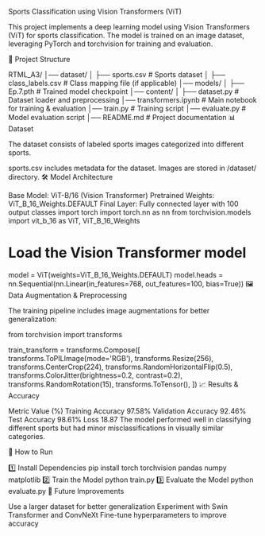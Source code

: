 Sports Classification using Vision Transformers (ViT)

This project implements a deep learning model using Vision Transformers (ViT) for sports classification. The model is trained on an image dataset, leveraging PyTorch and torchvision for training and evaluation.

📂 Project Structure

RTML_A3/
│── dataset/
│   ├── sports.csv        # Sports dataset
│   ├── class_labels.csv  # Class mapping file (if applicable)
│── models/
│   ├── Ep.7.pth          # Trained model checkpoint
│── content/
│   ├── dataset.py        # Dataset loader and preprocessing
│── transformers.ipynb    # Main notebook for training & evaluation
│── train.py              # Training script
│── evaluate.py           # Model evaluation script
│── README.md             # Project documentation
📊 Dataset

The dataset consists of labeled sports images categorized into different sports.

sports.csv includes metadata for the dataset.
Images are stored in /dataset/ directory.
🛠 Model Architecture

Base Model: ViT-B/16 (Vision Transformer)
Pretrained Weights: ViT_B_16_Weights.DEFAULT
Final Layer: Fully connected layer with 100 output classes
import torch
import torch.nn as nn
from torchvision.models import vit_b_16 as ViT, ViT_B_16_Weights

# Load the Vision Transformer model
model = ViT(weights=ViT_B_16_Weights.DEFAULT)
model.heads = nn.Sequential(nn.Linear(in_features=768, out_features=100, bias=True))
🖼️ Data Augmentation & Preprocessing

The training pipeline includes image augmentations for better generalization:

from torchvision import transforms

train_transform = transforms.Compose([
    transforms.ToPILImage(mode='RGB'),
    transforms.Resize(256),
    transforms.CenterCrop(224),
    transforms.RandomHorizontalFlip(0.5),
    transforms.ColorJitter(brightness=0.2, contrast=0.2),
    transforms.RandomRotation(15),
    transforms.ToTensor(),
])
📈 Results & Accuracy

Metric	Value (%)
Training Accuracy	97.58%
Validation Accuracy	92.46%
Test Accuracy	98.61%
Loss	18.87
The model performed well in classifying different sports but had minor misclassifications in visually similar categories.

🚀 How to Run

1️⃣ Install Dependencies
pip install torch torchvision pandas numpy matplotlib
2️⃣ Train the Model
python train.py
3️⃣ Evaluate the Model
python evaluate.py
🔗 Future Improvements

Use a larger dataset for better generalization
Experiment with Swin Transformer and ConvNeXt
Fine-tune hyperparameters to improve accuracy
